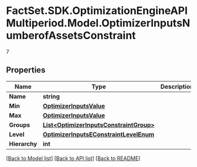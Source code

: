 # FactSet.SDK.OptimizationEngineAPIMultiperiod.Model.OptimizerInputsNumberofAssetsConstraint
7

## Properties

Name | Type | Description | Notes
------------ | ------------- | ------------- | -------------
**Name** | **string** |  | [optional] 
**Min** | [**OptimizerInputsValue**](OptimizerInputsValue.md) |  | [optional] 
**Max** | [**OptimizerInputsValue**](OptimizerInputsValue.md) |  | [optional] 
**Groups** | [**List&lt;OptimizerInputsConstraintGroup&gt;**](OptimizerInputsConstraintGroup.md) |  | [optional] 
**Level** | [**OptimizerInputsEConstraintLevelEnum**](OptimizerInputsEConstraintLevelEnum.md) |  | [optional] 
**Hierarchy** | **int** |  | [optional] 

[[Back to Model list]](../README.md#documentation-for-models) [[Back to API list]](../README.md#documentation-for-api-endpoints) [[Back to README]](../README.md)

